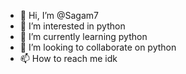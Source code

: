 - 👋 Hi, I’m @Sagam7
- 👀 I’m interested in python
- 🌱 I’m currently learning python
- 💞️ I’m looking to collaborate on python
- 📫 How to reach me idk

<!---
Sagam7/Sagam7 is a ✨ special ✨ repository because its `README.md` (this file) appears on your GitHub profile.
You can click the Preview link to take a look at your changes.
--->
